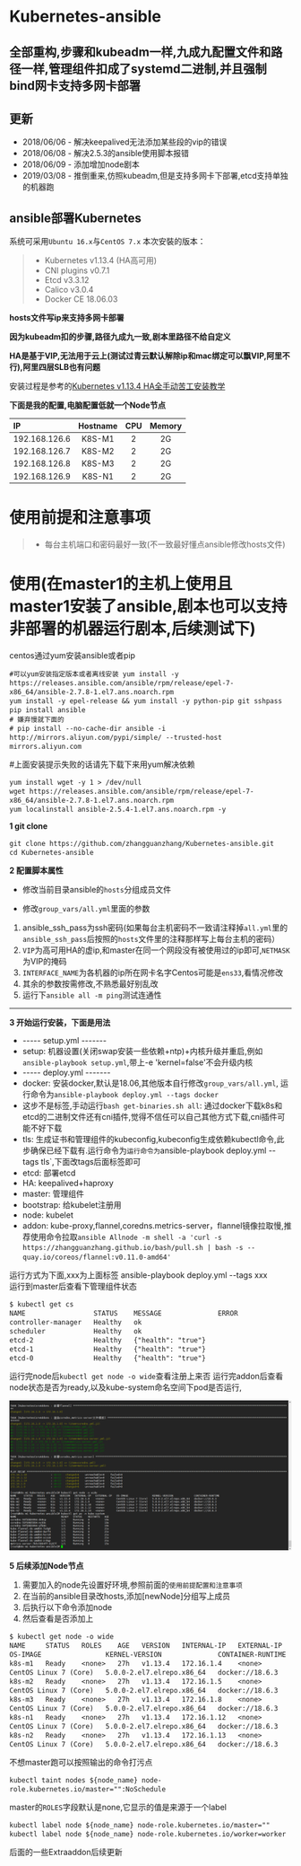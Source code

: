 # Kubernetes-ansible

## 全部重构,步骤和kubeadm一样,九成九配置文件和路径一样,管理组件扣成了systemd二进制,并且强制bind网卡支持多网卡部署

## 更新
 * 2018/06/06 - 解决keepalived无法添加某些段的vip的错误
 * 2018/06/08 - 解决2.5.3的ansible使用脚本报错
 * 2018/06/09 - 添加增加node剧本
 * 2019/03/08 - 推倒重来,仿照kubeadm,但是支持多网卡下部署,etcd支持单独的机器跑

## ansible部署Kubernetes

系统可采用`Ubuntu 16.x`与`CentOS 7.x`
本次安裝的版本：
> * Kubernetes v1.13.4 (HA高可用)
> * CNI plugins v0.7.1
> * Etcd v3.3.12
> * Calico v3.0.4
> * Docker CE 18.06.03


**hosts文件写ip来支持多网卡部署**

**因为kubeadm扣的步骤,路径九成九一致,剧本里路径不给自定义**

**HA是基于VIP,无法用于云上(测试过青云默认解除ip和mac绑定可以飘VIP,阿里不行),阿里四层SLB也有问题**

安装过程是参考的[Kubernetes v1.13.4 HA全手动苦工安装教学](https://zhangguanzhang.github.io/2019/03/03/kubernetes-1-13-4)

**下面是我的配置,电脑配置低就一个Node节点**

| IP    | Hostname   |  CPU  |   Memory | 
| :----- |  :----:  | :----:  |  :----:  |
| 192.168.126.6 |K8S-M1|  2   |   2G    |
| 192.168.126.7 |K8S-M2|  2   |   2G    |
| 192.168.126.8 |K8S-M3|  2   |   2G    |
| 192.168.126.9 |K8S-N1|  2   |   2G    |

# 使用前提和注意事项
> * 每台主机端口和密码最好一致(不一致最好懂点ansible修改hosts文件)


# 使用(在master1的主机上使用且master1安装了ansible,剧本也可以支持非部署的机器运行剧本,后续测试下)

centos通过yum安装ansible或者pip
```
#可以yum安装指定版本或者离线安装 yum install -y  https://releases.ansible.com/ansible/rpm/release/epel-7-x86_64/ansible-2.7.8-1.el7.ans.noarch.rpm
yum install -y epel-release && yum install -y python-pip git sshpass
pip install ansible
# 嫌弃慢就下面的
# pip install --no-cache-dir ansible -i http://mirrors.aliyun.com/pypi/simple/ --trusted-host mirrors.aliyun.com
```
#上面安装提示失败的话请先下载下来用yum解决依赖
```
yum install wget -y 1 > /dev/null
wget https://releases.ansible.com/ansible/rpm/release/epel-7-x86_64/ansible-2.7.8-1.el7.ans.noarch.rpm
yum localinstall ansible-2.5.4-1.el7.ans.noarch.rpm -y
```

**1 git clone**
```
git clone https://github.com/zhangguanzhang/Kubernetes-ansible.git
cd Kubernetes-ansible
```

**2 配置脚本属性**

 * 修改当前目录ansible的`hosts`分组成员文件

 * 修改`group_vars/all.yml`里面的参数
 1. ansible_ssh_pass为ssh密码(如果每台主机密码不一致请注释掉`all.yml`里的`ansible_ssh_pass`后按照的`hosts`文件里的注释那样写上每台主机的密码）
 2. `VIP`为高可用HA的虚ip,和master在同一个网段没有被使用过的ip即可,`NETMASK`为VIP的掩码
 3. `INTERFACE_NAME`为各机器的ip所在网卡名字Centos可能是`ens33`,看情况修改
 4. 其余的参数按需修改,不熟悉最好别乱改
 5. 运行下`ansible all -m ping`测试连通性
----------

**3 开始运行安装，下面是用法**
 * -----   setup.yml     -------
 * setup: 机器设置(关闭swap安装一些依赖+ntp)+内核升级并重启,例如`ansible-playbook setup.yml`,带上-e 'kernel=false'不会升级内核
 * -----    deploy.yml   -------
 * docker: 安装docker,默认是18.06,其他版本自行修改`group_vars/all.yml`, 运行命令为`ansible-playbook deploy.yml --tags docker`
 * 这步不是标签,手动运行`bash get-binaries.sh all`: 通过docker下载k8s和etcd的二进制文件还有cni插件,觉得不信任可以自己其他方式下载,cni插件可能不好下载
 * tls: 生成证书和管理组件的kubeconfig,kubeconfig生成依赖kubectl命令,此步确保已经下载有.运行命令为`运行命令为`ansible-playbook deploy.yml --tags tls`,下面改tags后面标签即可
 * etcd: 部署etcd
 * HA: keepalived+haproxy
 * master: 管理组件
 * bootstrap: 给kubelet注册用
 * node: kubelet
 * addon: kube-proxy,flannel,coredns.metrics-server，flannel镜像拉取慢,推荐使用命令拉取`ansible Allnode -m shell -a 'curl -s https://zhangguanzhang.github.io/bash/pull.sh | bash -s -- quay.io/coreos/flannel:v0.11.0-amd64'`

运行方式为下面,xxx为上面标签
ansible-playbook deploy.yml --tags xxx  
运行到master后查看下管理组件状态
```
$ kubectl get cs
NAME                 STATUS    MESSAGE              ERROR
controller-manager   Healthy   ok
scheduler            Healthy   ok
etcd-2               Healthy   {"health": "true"}
etcd-1               Healthy   {"health": "true"}
etcd-0               Healthy   {"health": "true"}
```

运行完node后`kubectl get node -o wide`查看注册上来否
运行完addon后查看node状态是否为ready,以及kube-system命名空间下pod是否运行,

![k8s](https://github.com/zhangguanzhang/Image-Hosting/blob/master/k8s/kube-ansible.png)

**5 后续添加Node节点**
 1. 需要加入的node先设置好环境,参照前面的`使用前提配置和注意事项`
 3. 在当前的ansible目录改hosts,添加[newNode]分组写上成员
 3. 后执行以下命令添加node
 4. 然后查看是否添加上
```
$ kubectl get node -o wide
NAME     STATUS   ROLES    AGE   VERSION   INTERNAL-IP   EXTERNAL-IP   OS-IMAGE                KERNEL-VERSION              CONTAINER-RUNTIME
k8s-m1   Ready    <none>   27h   v1.13.4   172.16.1.4    <none>        CentOS Linux 7 (Core)   5.0.0-2.el7.elrepo.x86_64   docker://18.6.3
k8s-m2   Ready    <none>   27h   v1.13.4   172.16.1.5    <none>        CentOS Linux 7 (Core)   5.0.0-2.el7.elrepo.x86_64   docker://18.6.3
k8s-m3   Ready    <none>   27h   v1.13.4   172.16.1.8    <none>        CentOS Linux 7 (Core)   5.0.0-2.el7.elrepo.x86_64   docker://18.6.3
k8s-n1   Ready    <none>   27h   v1.13.4   172.16.1.12   <none>        CentOS Linux 7 (Core)   5.0.0-2.el7.elrepo.x86_64   docker://18.6.3
k8s-n2   Ready    <none>   27h   v1.13.4   172.16.1.13   <none>        CentOS Linux 7 (Core)   5.0.0-2.el7.elrepo.x86_64   docker://18.6.3
```

不想master跑可以按照输出的命令打污点
```
kubectl taint nodes ${node_name} node-role.kubernetes.io/master="":NoSchedule
```
master的`ROLES`字段默认是none,它显示的值是来源于一个label
```
kubectl label node ${node_name} node-role.kubernetes.io/master=""
kubectl label node ${node_name} node-role.kubernetes.io/worker=worker

```
后面的一些Extraaddon后续更新
